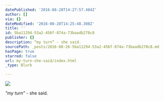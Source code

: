 ```yaml
---
datePublished: '2016-08-28T14:27:57.484Z'
author: []
via: {}
dateModified: '2016-08-28T14:25:48.308Z'
title: ''
id: 5ba11294-53a2-456f-874a-73baadb278c8
publisher: {}
description: “my turn” - she said.
sourcePath: _posts/2016-08-26-5ba11294-53a2-456f-874a-73baadb278c8.md
hasPage: true
starred: false
url: my-turn-she-said/index.html
_type: Blurb

---
```

![](https://the-grid-user-content.s3-us-west-2.amazonaws.com/3fa2d08f-3862-495c-8fbc-0510d450c3fb.jpg)

_"my turn"_ - she said.